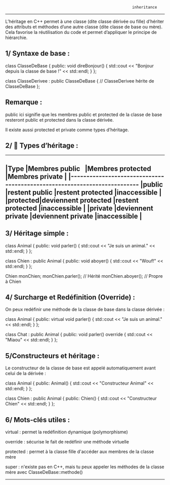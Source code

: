                                                             inheritance
*****************************************************************************************************************

L’héritage en C++ permet à une classe (dite classe dérivée ou fille) d’hériter des attributs et méthodes 
d’une autre classe (dite classe de base ou mère). Cela favorise la réutilisation du code et permet 
d’appliquer le principe de hiérarchie.

1/ Syntaxe de base :
--------------------

class ClasseDeBase {
public:
    void direBonjour() {
        std::cout << "Bonjour depuis la classe de base !" << std::endl;
    }
};

class ClasseDerivee : public ClasseDeBase {
    // ClasseDerivee hérite de ClasseDeBase
};


Remarque :
----------

public ici signifie que les membres public et protected de la classe de base resteront public et protected 
dans la classe dérivée.

Il existe aussi protected et private comme types d’héritage.

2/ 🧬 Types d’héritage :
------------------------

--------------------------------------------------------------------------
|Type	  |Membres public	       |Membres protected	|Membres private |
|-------------------------------------------------------------------------
|public	  |restent public	       |restent protected	|inaccessible    |
|protected|deviennent protected    |restent protected	|inaccessible    |
|private  |deviennent private      |deviennent private	|inaccessible    |
-------------------------------------------------------------------------

3/ Héritage simple :
--------------------

class Animal {
public:
    void parler() {
        std::cout << "Je suis un animal." << std::endl;
    }
};

class Chien : public Animal {
public:
    void aboyer() {
        std::cout << "Wouf!" << std::endl;
    }
};


Chien monChien;
monChien.parler();  // Hérité
monChien.aboyer();  // Propre à Chien

4/ Surcharge et Redéfinition (Override) :
-----------------------------------------

On peux redéfinir une méthode de la classe de base dans la classe dérivée :

class Animal 
{
public:
    virtual void parler() {
        std::cout << "Je suis un animal." << std::endl;
    }
};

class Chat : public Animal 
{
public:
    void parler() override {
        std::cout << "Miaou" << std::endl;
    }
};

5/Constructeurs et héritage :
-----------------------------

Le constructeur de la classe de base est appelé automatiquement avant celui de la dérivée :

class Animal 
{
public:
    Animal() {
        std::cout << "Constructeur Animal" << std::endl;
    }
};

class Chien : public Animal 
{
public:
    Chien() {
        std::cout << "Constructeur Chien" << std::endl;
    }
};

6/ Mots-clés utiles :
---------------------

virtual : permet la redéfinition dynamique (polymorphisme)

override : sécurise le fait de redéfinir une méthode virtuelle

protected : permet à la classe fille d'accéder aux membres de la classe mère

super : n'existe pas en C++, mais tu peux appeler les méthodes de la classe mère avec ClasseDeBase::methode()

*******************************************************************************************************************
